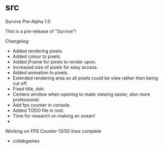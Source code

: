 src
===

Survive Pre-Alpha 1.0

This is a pre-release of "Survive"!

Changelog:
- Added rendering pixels.
- Added colour to pixels.
- Added jFrame for pixels to render upon.
- Increased size of pixels for easy access.
- Added animation to pixels.
- Extended rendering area so all pixels could be view rather then being cut off.
- Fixed title, doh.
- Centers window when opening to make viewing easier, also more professional.
- Add fps counter in console.
- Added TODO file in root.
- Time for research on making an ocean!
- 
 *Working on FPS Counter 13/50 lines complete*

- collabgames
